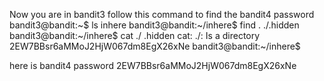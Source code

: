 Now you are in bandit3
follow this command to find the bandit4 password 
bandit3@bandit:~$ ls
inhere
bandit3@bandit:~/inhere$ find
.
./.hidden
bandit3@bandit:~/inhere$ cat ./ .hidden
cat: ./: Is a directory
2EW7BBsr6aMMoJ2HjW067dm8EgX26xNe
bandit3@bandit:~/inhere$ 

here is bandit4 password 2EW7BBsr6aMMoJ2HjW067dm8EgX26xNe